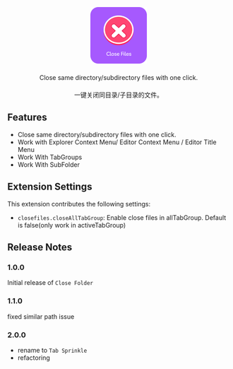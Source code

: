 <div style="text-align:center">

![logo](assets/icon.png)

</div>

<p style="margin-top:20px;text-align:center">
Close same directory/subdirectory files with one click.
</p>

<p style="margin-top:20px;text-align:center">
一键关闭同目录/子目录的文件。
</p>

## Features

-   Close same directory/subdirectory files with one click.
-   Work with Explorer Context Menu/ Editor Context Menu / Editor Title Menu
-   Work With TabGroups
-   Work With SubFolder

## Extension Settings

This extension contributes the following settings:

-   `closefiles.closeAllTabGroup`: Enable close files in allTabGroup. Default is false(only work in activeTabGroup)

## Release Notes

### 1.0.0

Initial release of `Close Folder`

### 1.1.0

fixed similar path issue

### 2.0.0

-   rename to `Tab Sprinkle`
-   refactoring
